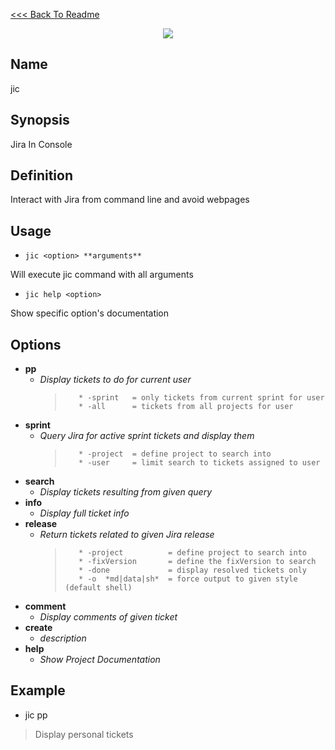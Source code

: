 [<<< Back To Readme](../../../../README.md)
<p align="center">
    <img src="https://github.com/T4D-Suites/T4D-Ressources/blob/master/LogoJIC.png">
</p>


## Name
<p>jic</p>


## Synopsis
<p>Jira In Console</p>


## Definition
<p>

Interact with Jira from command line and avoid webpages
</p>


## Usage

* `jic <option> **arguments**`

Will execute jic command with all arguments


* `jic help <option>`

Show specific option's documentation


## Options
- **pp**
    - _Display tickets to do for current user_
        >        * -sprint   = only tickets from current sprint for user
        >        * -all      = tickets from all projects for user
- **sprint**
    - _Query Jira for active sprint tickets and display them_
        >        * -project  = define project to search into
        >        * -user     = limit search to tickets assigned to user
- **search**
    - _Display tickets resulting from given query_
- **info**
    - _Display full ticket info_
- **release**
    - _Return tickets related to given Jira release_
        >        * -project          = define project to search into
        >        * -fixVersion       = define the fixVersion to search
        >        * -done             = display resolved tickets only
        >        * -o  *md|data|sh*  = force output to given style (default shell)
- **comment**
    - _Display comments of given ticket_
- **create**
    - _description_
- **help**
    - _Show Project Documentation_

## Example
<p>

* jic pp 

>  Display personal tickets


</p>

